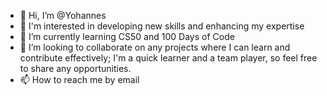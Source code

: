 - 👋 Hi, I’m @Yohannes
- 👀 I'm interested in developing new skills and enhancing my expertise
- 🌱 I’m currently learning CS50 and 100 Days of Code
- 💞️ I’m looking to collaborate on any projects where I can learn and contribute effectively; I'm a quick learner and a team player, so feel free to share any opportunities.
- 📫 How to reach me by email

<!---
Yohanes-M/Yohanes-M is a ✨ special ✨ repository because its `README.md` (this file) appears on your GitHub profile.
You can click the Preview link to take a look at your changes.
--->
